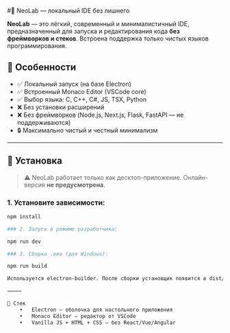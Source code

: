 #🧠 NeoLab — локальный IDE без лишнего

**NeoLab** — это лёгкий, современный и минималистичный IDE, предназначенный для запуска и редактирования кода **без фреймворков и стеков**. Встроена поддержка только чистых языков программирования.

## 🚀 Особенности

- ✅ Локальный запуск (на базе Electron)
- ✅ Встроенный Monaco Editor (VSCode core)
- ✅ Выбор языка: C, C++, C#, JS, TSX, Python
- ❌ Без установки расширений
- ❌ Без фреймворков (Node.js, Next.js, Flask, FastAPI — не поддерживаются)
- 🔒 Максимально чистый и честный минимализм

---

## 🔧 Установка

> ⚠️ NeoLab работает только как десктоп-приложение. Онлайн-версия **не предусмотрена**.

### 1. Установите зависимости:

```bash
npm install

### 2. Запуск в режиме разработчика:

npm run dev

### 3. Сборка .exe (для Windows):

npm run build

Используется electron-builder. После сборки установщик появится в dist/.

⸻

🧱 Стек
	•	Electron — оболочка для настольного приложения
	•	Monaco Editor — редактор от VSCode
	•	Vanilla JS + HTML + CSS — без React/Vue/Angular